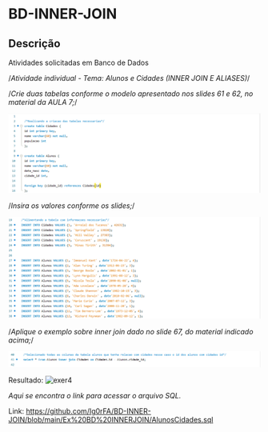# BD-INNER-JOIN  
## Descrição
Atividades solicitadas em Banco de Dados

/*Atividade individual - Tema: Alunos e Cidades (INNER JOIN E ALIASES)*/

/*Crie duas tabelas conforme o modelo apresentado nos slides 61 e 62, no material da AULA 7;*/

![exer1](https://github.com/Ig0rFA/BD-INNER-JOIN/blob/main/Ex%20BD%20INNERJOIN/CriacaoTabelas.png)
	
/*Insira os valores conforme os slides;*/

 ![exer2](https://github.com/Ig0rFA/BD-INNER-JOIN/blob/main/Ex%20BD%20INNERJOIN/InsercaoValores.png)

/*Aplique o exemplo sobre inner join dado no slide 67, do material indicado acima;*/

![exer3](https://github.com/Ig0rFA/BD-INNER-JOIN/blob/main/Ex%20BD%20INNERJOIN/CombinacaoTabelas.png)

Resultado:
![exer4]([https://github.com/Ig0rFA/BD-INNER-JOIN/blob/main/Ex%20BD%20INNERJOIN/CombinacaoTabelas.png](https://github.com/Ig0rFA/BD-INNER-JOIN/blob/main/Ex%20BD%20INNERJOIN/PrintAlunosCidadesInnerJoin.png)https://github.com/Ig0rFA/BD-INNER-JOIN/blob/main/Ex%20BD%20INNERJOIN/PrintAlunosCidadesInnerJoin.png)

*Aqui se encontra o link para acessar o arquivo SQL.* 

Link:
https://github.com/Ig0rFA/BD-INNER-JOIN/blob/main/Ex%20BD%20INNERJOIN/AlunosCidades.sql

  
